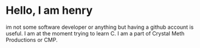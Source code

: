 # Hello, I am henry
im not some software developer or anything but having a github account is useful. 
I am at the moment trying to learn C. I am a part of Crystal Meth Productions or CMP.

